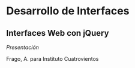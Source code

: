 Desarrollo de Interfaces
======

## Interfaces Web con jQuery
*Presentación*

Frago, A. para Instituto Cuatrovientos